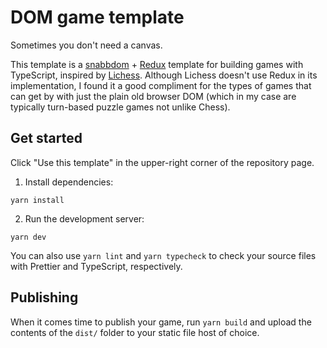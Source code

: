 # DOM game template

Sometimes you don't need a canvas.

This template is a [snabbdom](https://github.com/snabbdom/snabbdom) +
[Redux](https://redux-toolkit.js.org/) template for building games with
TypeScript, inspired by
[Lichess](https://github.com/lichess-org/lila/tree/master). Although
Lichess doesn't use Redux in its implementation, I found it a good
compliment for the types of games that can get by with just the
plain old browser DOM (which in my case are typically turn-based
puzzle games not unlike Chess).

## Get started

Click "Use this template" in the upper-right corner of the repository page.

1. Install dependencies:

```
yarn install
```

2. Run the development server:

```
yarn dev
```

You can also use `yarn lint` and `yarn typecheck` to check your source
files with Prettier and TypeScript, respectively.

## Publishing

When it comes time to publish your game, run `yarn build` and upload the
contents of the `dist/` folder to your static file host of choice.
